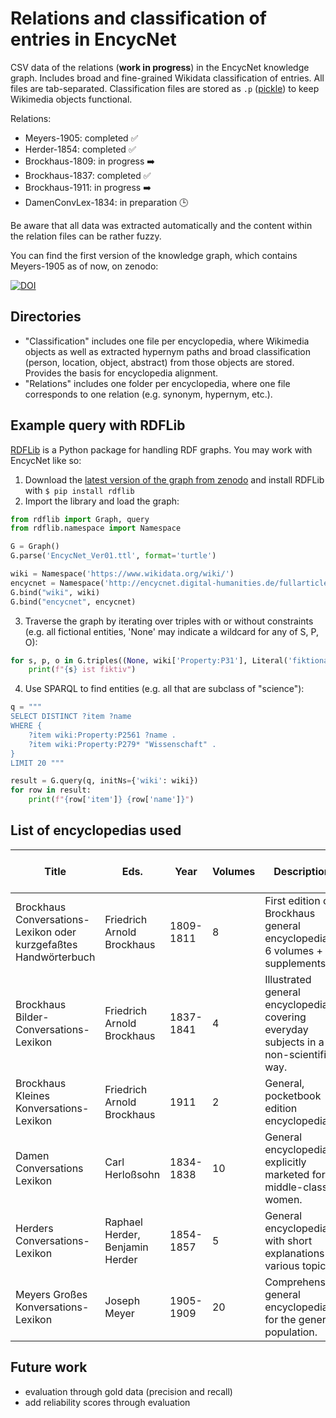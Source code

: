 # Relations and classification of entries in EncycNet
CSV data of the relations (**work in progress**) in the EncycNet knowledge graph. Includes broad and fine-grained Wikidata classification of entries. All files are tab-separated. Classification files are stored as `.p` ([pickle](https://wiki.python.org/moin/UsingPickle)) to keep Wikimedia objects functional.

Relations:

+ Meyers-1905: completed :white_check_mark:
+ Herder-1854: completed :white_check_mark:
+ Brockhaus-1809: in progress :arrow_right:
+ Brockhaus-1837: completed :white_check_mark:
+ Brockhaus-1911: in progress :arrow_right:
+ DamenConvLex-1834: in preparation :clock3:

Be aware that all data was extracted automatically and the content within the relation files can be rather fuzzy.

You can find the first version of the knowledge graph, which contains Meyers-1905 as of now, on zenodo:

[![DOI](https://zenodo.org/badge/doi/10.5281/zenodo.10219192.svg)](http://dx.doi.org/10.5281/zenodo.10219192)

## Directories
* "Classification" includes one file per encyclopedia, where Wikimedia objects as well as extracted hypernym paths and broad classification (person, location, object, abstract) from those objects are stored. Provides the basis for encyclopedia alignment.
* "Relations" includes one folder per encyclopedia, where one file corresponds to one relation (e.g. synonym, hypernym, etc.).

## Example query with RDFLib
[RDFLib](https://rdflib.readthedocs.io/en/stable/) is a Python package for handling RDF graphs. You may work with EncycNet like so:
1. Download the [latest version of the graph from zenodo](http://dx.doi.org/10.5281/zenodo.10219192) and install RDFLib with
`$ pip install rdflib`
2. Import the library and load the graph:
```python 
from rdflib import Graph, query
from rdflib.namespace import Namespace

G = Graph()
G.parse('EncycNet_Ver01.ttl', format='turtle')

wiki = Namespace('https://www.wikidata.org/wiki/')
encycnet = Namespace('http://encycnet.digital-humanities.de/fullarticle.html?articleID=')
G.bind("wiki", wiki)
G.bind("encycnet", encycnet)
```
3. Traverse the graph by iterating over triples with or without constraints (e.g. all fictional entities, 'None' may indicate a wildcard for any of S, P, O):
```python 
for s, p, o in G.triples((None, wiki['Property:P31'], Literal('fiktionale Entität'))):
    print(f"{s} ist fiktiv")
```
4. Use SPARQL to find entities (e.g. all that are subclass of "science"):
```python 
q = """
SELECT DISTINCT ?item ?name
WHERE {
    ?item wiki:Property:P2561 ?name .
    ?item wiki:Property:P279* "Wissenschaft" .
} 
LIMIT 20 """

result = G.query(q, initNs={'wiki': wiki})
for row in result:
    print(f"{row['item']} {row['name']}")
```

## List of encyclopedias used

| Title                                                                    | Eds.                                      | Year      | Volumes | Description                                                                                                       | Number of entries | Number of tokens |
|--------------------------------------------------------------------------|-------------------------------------------|-----------|---------|-------------------------------------------------------------------------------------------------------------------|-------------------|------------------|
| Brockhaus Conversations-Lexikon oder kurzgefaßtes Handwörterbuch         | Friedrich Arnold Brockhaus                | 1809-1811 | 8       | First edition of Brockhaus general encyclopedia: 6 volumes + 2 supplements.                                                | 6,960             | 1,186,000        |
| Brockhaus Bilder-Conversations-Lexikon                                   | Friedrich Arnold Brockhaus                | 1837-1841 | 4       | Illustrated general encyclopedia covering everyday subjects in a non-scientific way.                              | 7,049             | 2,604,000        |
| Brockhaus Kleines Konversations-Lexikon                                  | Friedrich Arnold Brockhaus                | 1911      | 2       | General, pocketbook edition encyclopedia.                                                                         | 82,780            | 2,434,000        |
| Damen Conversations Lexikon                                              | Carl Herloßsohn                           | 1834-1838 | 10      | General encyclopedia explicitly marketed for middle-class women.                                                  | 7,099             | 1,461,000        |
| Herders Conversations-Lexikon                                            | Raphael Herder, Benjamin Herder           | 1854-1857 | 5       | General encyclopedia with short explanations of various topics.                                                   | 39,755            | 2,256,000        |
| Meyers Großes Konversations-Lexikon                                      | Joseph Meyer                              | 1905-1909 | 20      | Comprehensive general encyclopedia  for the general population.                                                   | 156,264           | 17,437,000       |

## Future work
* evaluation through gold data (precision and recall)
* add reliability scores through evaluation
